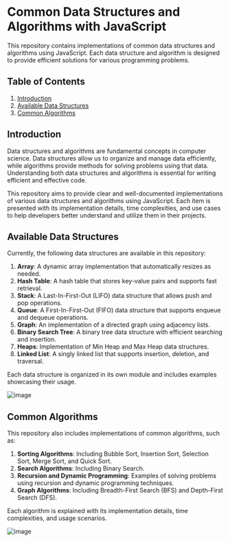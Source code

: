 # Common Data Structures and Algorithms with JavaScript

This repository contains implementations of common data structures and algorithms using JavaScript. Each data structure and algorithm is designed to provide efficient solutions for various programming problems.

## Table of Contents

1. [Introduction](#introduction)
2. [Available Data Structures](#available-data-structures)
3. [Common Algorithms](#common-algorithms)

## Introduction

Data structures and algorithms are fundamental concepts in computer science. Data structures allow us to organize and manage data efficiently, while algorithms provide methods for solving problems using that data. Understanding both data structures and algorithms is essential for writing efficient and effective code.

This repository aims to provide clear and well-documented implementations of various data structures and algorithms using JavaScript. Each item is presented with its implementation details, time complexities, and use cases to help developers better understand and utilize them in their projects.

## Available Data Structures

Currently, the following data structures are available in this repository:

1. **Array**: A dynamic array implementation that automatically resizes as needed.
2. **Hash Table**: A hash table that stores key-value pairs and supports fast retrieval.
3. **Stack**: A Last-In-First-Out (LIFO) data structure that allows push and pop operations.
4. **Queue**: A First-In-First-Out (FIFO) data structure that supports enqueue and dequeue operations.
5. **Graph**: An implementation of a directed graph using adjacency lists.
6. **Binary Search Tree**: A binary tree data structure with efficient searching and insertion.
7. **Heaps**: Implementation of Min Heap and Max Heap data structures.
8. **Linked List**: A singly linked list that supports insertion, deletion, and traversal.

Each data structure is organized in its own module and includes examples showcasing their usage.

![image](https://github.com/ahmed-maher-2000/data-structures/assets/77233712/3ffcda6f-2207-4e91-bc0d-fdb357b4c1dc)

## Common Algorithms

This repository also includes implementations of common algorithms, such as:

1. **Sorting Algorithms**: Including Bubble Sort, Insertion Sort, Selection Sort, Merge Sort, and Quick Sort.
2. **Search Algorithms**: Including Binary Search.
3. **Recursion and Dynamic Programming**: Examples of solving problems using recursion and dynamic programming techniques.
4. **Graph Algorithms**: Including Breadth-First Search (BFS) and Depth-First Search (DFS).

Each algorithm is explained with its implementation details, time complexities, and usage scenarios.

![image](https://github.com/ahmed-maher-2000/algorithms-and-data-structures/assets/77233712/c0e99382-cb52-4c9e-aab0-14b1c00b09dc)



